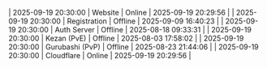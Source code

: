 | 2025-09-19 20:30:00 | Website | Online | 2025-09-19 20:29:56 |
| 2025-09-19 20:30:00 | Registration | Offline | 2025-09-09 16:40:23 |
| 2025-09-19 20:30:00 | Auth Server | Offline | 2025-08-18 09:33:31 |
| 2025-09-19 20:30:00 | Kezan (PvE) | Offline | 2025-08-03 17:58:02 |
| 2025-09-19 20:30:00 | Gurubashi (PvP) | Offline | 2025-08-23 21:44:06 |
| 2025-09-19 20:30:00 | Cloudflare | Online | 2025-09-19 20:29:56 |
